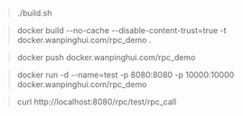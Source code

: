 > ./build.sh

> docker build --no-cache --disable-content-trust=true -t docker.wanpinghui.com/rpc_demo .

> docker push docker.wanpinghui.com/rpc_demo

> docker run -d --name=test -p 8080:8080 -p 10000:10000 docker.wanpinghui.com/rpc_demo

> curl http://localhost:8080/rpc/test/rpc_call